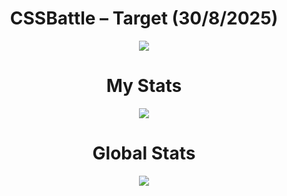 <h1 align="center">CSSBattle – Target (30/8/2025)</h1>

<p align="center">
  <img src="https://github.com/user-attachments/assets/51fcd2c1-9d28-4d17-a050-d56fc1cab093">
</p>

<h1 align="center">My Stats</h1>

<p align="center">
  <img src="https://github.com/user-attachments/assets/6446e69d-9df7-4013-aa4a-e743ba9b001d">
</p>

<h1 align="center">Global Stats</h1>

<p align="center">
  <img src="https://github.com/user-attachments/assets/0e691dfa-d077-4d0e-856c-ffdb87223bd9">
</p>
